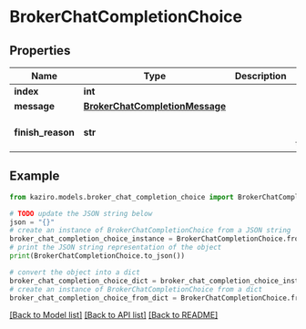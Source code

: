 # BrokerChatCompletionChoice

## Properties

| Name              | Type                                                              | Description | Notes                          |
| ----------------- | ----------------------------------------------------------------- | ----------- | ------------------------------ |
| **index**         | **int**                                                           |             |
| **message**       | [**BrokerChatCompletionMessage**](BrokerChatCompletionMessage.md) |             |
| **finish_reason** | **str**                                                           |             | [optional] [default to 'stop'] |

## Example

```python
from kaziro.models.broker_chat_completion_choice import BrokerChatCompletionChoice

# TODO update the JSON string below
json = "{}"
# create an instance of BrokerChatCompletionChoice from a JSON string
broker_chat_completion_choice_instance = BrokerChatCompletionChoice.from_json(json)
# print the JSON string representation of the object
print(BrokerChatCompletionChoice.to_json())

# convert the object into a dict
broker_chat_completion_choice_dict = broker_chat_completion_choice_instance.to_dict()
# create an instance of BrokerChatCompletionChoice from a dict
broker_chat_completion_choice_from_dict = BrokerChatCompletionChoice.from_dict(broker_chat_completion_choice_dict)
```

[[Back to Model list]](../README.md#documentation-for-models) [[Back to API list]](../README.md#documentation-for-api-endpoints) [[Back to README]](../README.md)
